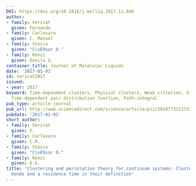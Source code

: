```yaml
---
DOI: https://doi.org/10.1016/j.molliq.2017.11.046
author:
- family: Vericat
  given: Fernando
- family: Carlevaro
  given: C. Manuel
- family: Stoico
  given: "C\xE9sar O."
- family: Renzi
  given: Danilo G.
container_title: Journal of Molecular Liquids
date: '2017-01-01'
id: vericat2017
issued:
- year: 2017
keyword: Time-dependent clusters, Physical clusters, Weak criterion, Strong criterion,
  Time-dependent pair distribution function, Path-integral
pub_type: article-journal
pub_url: http://www.sciencedirect.com/science/article/pii/S0167732217339740
pubdate: '2017-01-01'
short_author:
- family: Vericat
  given: F.
- family: Carlevaro
  given: C.M.
- family: Stoico
  given: "C\xE9sar O."
- family: Renzi
  given: D.G.
title: 'Clustering and percolation theory for continuum systems: Clusters with nonspecific
  bonds and a residence time in their definition'
---
```

